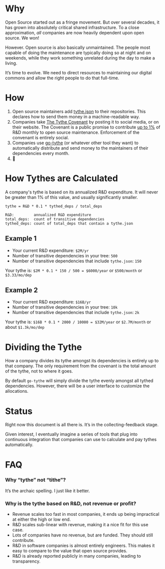 # Why

Open Source started out as a fringe movement. But over several decades, it has grown into absolutely critical shared infrastructure. To a close approximation, *all* companies are now heavily dependent upon open source. We won!

However. Open source is also basically unmaintained. The people most capable of doing the maintenance are typically doing so at night and on weekends, while they work something unrelated during the day to make a living.

It’s time to evolve. We need to direct resources to maintaining our digital commons and allow the right people to do that full-time.

# How

1. Open source maintainers add [tythe.json](./tythe-sample.json) to their repositories. This declares how to send them money in a machine-readable way.
2. Companies take [The Tythe Covenant](./covenant.md) by posting it to social media, or on their website. The Covenant is a public promise to contribute [up to 1%](#how-tythes-are-calculated) of R&D monthly to open source maintenance. Enforcement of the convenant is entirely social.
3. Companies use [go-tythe](#status) (or whatever other tool they want) to automatically distribute and send money to the maintainers of their dependencies every month.
4. 🙌

# How Tythes are Calculated

A company's tythe is based on its annualized R&D expenditure. It will never be greater than 1% of this value, and usually significantly smaller.

```
tythe = R&D * 0.1 * tythed_deps / total_deps

R&D:         annualized R&D expenditure
total_deps:  count of transitive dependencies
tythed_deps: count of total_deps that contain a tythe.json
```

## Example 1

 * Your current R&D expenditure: `$2M/yr`
 * Number of transitive dependencies in your tree: `500`
 * Number of transitive dependencies that include `tythe.json`: `150`
 
Your tythe is: `$2M * 0.1 * 150 / 500 = $6000/year` or `$500/month` or `$3.33/mo/dep`

## Example 2

 * Your current R&D expenditure: `$16B/yr`
 * Number of transitive dependencies in your tree: `10k`
 * Number of transitive dependencies that include `tythe.json`: `2k`

Your tythe is: `$16B * 0.1 * 2000 / 10000 = $32M/year` or `$2.7M/month` or about `$1.3k/mo/dep`


# Dividing the Tythe

How a company divides its tythe amongst its dependencies is entirely up to that company. The only requirement from the covenant is the total amount of the tythe, not to where it goes.

By default `go-tythe` will simply divide the tythe evenly amongst all tythed dependencies. However, there will be a user interface to customize the allocations.

# Status

Right now this document is all there is. It’s in the collecting-feedback stage.

Given interest, I eventually imagine a series of tools that plug into continuous integration that companies can use to calculate and pay tythes automatically.

# FAQ

### Why “tythe” not “tithe”?
It’s the archaic spelling. I just like it better.

### Why is the tythe based on R&D, not revenue or profit?
 * Revenue scales too fast in most companies, it ends up being impractical at either the high or low end.
 * R&D scales sub-linear with revenue, making it a nice fit for this use case.
 * Lots of companies have no revenue, but are funded. They should still contribute.
 * R&D in software companies is almost entirely engineers. This makes it easy to compare to the value that open source provides.
 * R&D is already reported publicly in many companies, leading to transparency.
